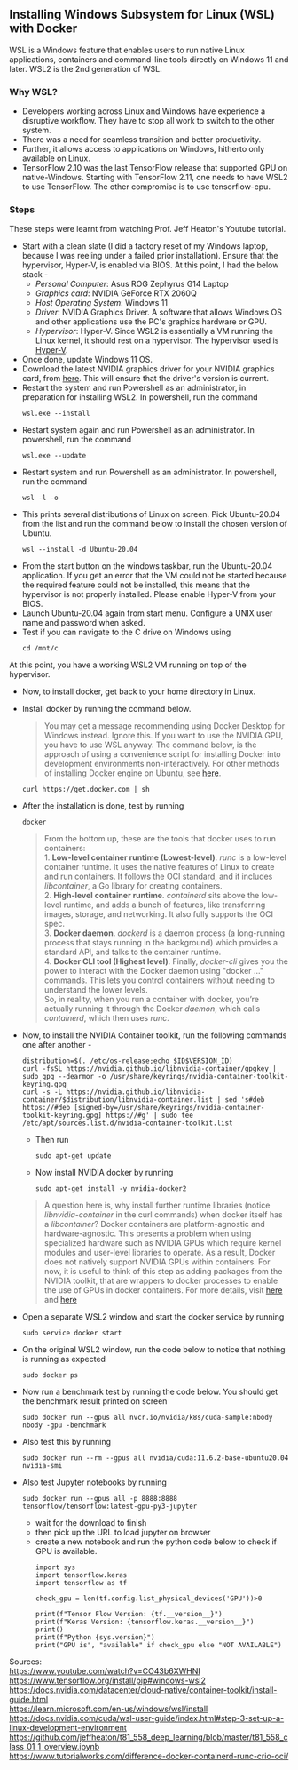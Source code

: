 ## Installing Windows Subsystem for Linux (WSL) with Docker  
WSL is a Windows feature that enables users to run native Linux applications, containers and command-line tools directly on Windows 11 and later. WSL2 is the 2nd generation of WSL.

### Why WSL?  
- Developers working across Linux and Windows have experience a disruptive workflow. They have to stop all work to switch to the other system.
- There was a need for seamless transition and better productivity.
- Further, it allows access to applications on Windows, hitherto only available on Linux.
- TensorFlow 2.10 was the last TensorFlow release that supported GPU on native-Windows. Starting with TensorFlow 2.11, one needs to have WSL2 to use TensorFlow. The other compromise is to use tensorflow-cpu.

### Steps  
These steps were learnt from watching Prof. Jeff Heaton's Youtube tutorial.  
- Start with a clean slate (I did a factory reset of my Windows laptop, because I was reeling under a failed prior installation). Ensure that the hypervisor, Hyper-V, is enabled via BIOS. At this point, I had the below stack -  
    - *Personal Computer*: Asus ROG Zephyrus G14 Laptop
    - *Graphics card*: NVIDIA GeForce RTX 2060Q
    - *Host Operating System*: Windows 11
    - *Driver*: NVIDIA Graphics Driver. A software that allows Windows OS and other applications use the PC's graphics hardware or GPU.
    - *Hypervisor*: Hyper-V. Since WSL2 is essentially a VM running the Linux kernel, it should rest on a hypervisor. The hypervisor used is [Hyper-V](https://learn.microsoft.com/en-us/virtualization/hyper-v-on-windows/about/).
- Once done, update Windows 11 OS.
- Download the latest NVIDIA graphics driver for your NVIDIA graphics card, from [here](https://www.nvidia.com/download/index.aspx). This will ensure that the driver's version is current.
- Restart the system and run Powershell as an administrator, in preparation for installing WSL2. In powershell, run the command
    ```
    wsl.exe --install
    ```  
- Restart system again and run Powershell as an administrator. In powershell, run the command 
    ```
    wsl.exe --update
    ```  
- Restart system and run Powershell as an administrator. In powershell, run the command 
    ```
    wsl -l -o  
    ``` 
- This prints several distributions of Linux on screen. Pick Ubuntu-20.04 from the list and run the command below to install the chosen version of Ubuntu.
    ```
    wsl --install -d Ubuntu-20.04
    ```  
- From the start button on the windows taskbar, run the Ubuntu-20.04 application. If you get an error that the VM could not be started because the required feature could not be installed, this means that the hypervisor is not properly installed. Please enable Hyper-V from your BIOS.
- Launch Ubuntu-20.04 again from start menu. Configure a UNIX user name and password when asked.
- Test if you can navigate to the C drive on Windows using  
    ```
    cd /mnt/c
    ```  
At this point, you have a working WSL2 VM running on top of the hypervisor.  
- Now, to install docker, get back to your home directory in Linux.
- Install docker by running the command below. 
    > You may get a message recommending using Docker Desktop for Windows instead. Ignore this. If you want to use the NVIDIA GPU, you have to use WSL anyway. The command below, is the approach of using a convenience script for installing Docker into development environments non-interactively. For other methods of installing Docker engine on Ubuntu, see [here](https://docs.docker.com/engine/install/ubuntu/).  
    ```
    curl https://get.docker.com | sh   
    ```  
- After the installation is done, test by running 
    ```
    docker
    ```  
    > From the bottom up, these are the tools that docker uses to run containers:  
        1. **Low-level container runtime (Lowest-level)**. *runc* is a low-level container runtime. It uses the native features of Linux to create and run containers. It follows the OCI standard, and it includes *libcontainer*, a Go library for creating containers.  
        2. **High-level container runtime**. *containerd* sits above the low-level runtime, and adds a bunch of features, like transferring images, storage, and networking. It also fully supports the OCI spec.  
        3. **Docker daemon**. *dockerd* is a daemon process (a long-running process that stays running in the background) which provides a standard API, and talks to the container runtime.  
        4. **Docker CLI tool (Highest level)**. Finally, *docker-cli* gives you the power to interact with the Docker daemon using "docker ..." commands. This lets you control containers without needing to understand the lower levels.  
        So, in reality, when you run a container with docker, you’re actually running it through the Docker *daemon*, which calls *containerd*, which then uses *runc*.  

- Now, to install the NVIDIA Container toolkit, run the following commands one after another - 
    ```
    distribution=$(. /etc/os-release;echo $ID$VERSION_ID)
    curl -fsSL https://nvidia.github.io/libnvidia-container/gpgkey | sudo gpg --dearmor -o /usr/share/keyrings/nvidia-container-toolkit-keyring.gpg
    curl -s -L https://nvidia.github.io/libnvidia-container/$distribution/libnvidia-container.list | sed 's#deb https://#deb [signed-by=/usr/share/keyrings/nvidia-container-toolkit-keyring.gpg] https://#g' | sudo tee /etc/apt/sources.list.d/nvidia-container-toolkit.list
    ```  
    - Then run 
        ```
        sudo apt-get update
        ```  
    - Now install NVIDIA docker by running 
        ```
        sudo apt-get install -y nvidia-docker2
        ```  
    > A question here is, why install further runtime libraries (notice *libnvidia-container* in the curl commands) when docker itself has a *libcontainer*? Docker containers are platform-agnostic and hardware-agnostic. This presents a problem when using specialized hardware such as NVIDIA GPUs which require kernel modules and user-level libraries to operate. As a result, Docker does not natively support NVIDIA GPUs within containers. For now, it is useful to think of this step as adding packages from the NVIDIA toolkit, that are wrappers to docker processes to enable the use of GPUs in docker containers. For more details, visit [here](https://developer.nvidia.com/blog/nvidia-docker-gpu-server-application-deployment-made-easy/) and [here](https://docs.nvidia.com/datacenter/cloud-native/container-toolkit/arch-overview.html#arch-overview)

- Open a separate WSL2 window and start the docker service by running 
    ```
    sudo service docker start
    ```  
- On the original WSL2 window, run the code below to notice that nothing is running as expected
    ```
    sudo docker ps
    ```  
- Now run a benchmark test by running the code below. You should get the benchmark result printed on screen
    ```
    sudo docker run --gpus all nvcr.io/nvidia/k8s/cuda-sample:nbody nbody -gpu -benchmark
    ```  
- Also test this by running
    ```
    sudo docker run --rm --gpus all nvidia/cuda:11.6.2-base-ubuntu20.04 nvidia-smi
    ```  
- Also test Jupyter notebooks by running
    ```
    sudo docker run --gpus all -p 8888:8888 tensorflow/tensorflow:latest-gpu-py3-jupyter
    ```  
    - wait for the download to finish
    - then pick up the URL to load jupyter on browser
    - create a new notebook and run the python code below to check if GPU is available.
        ```
        import sys
        import tensorflow.keras
        import tensorflow as tf

        check_gpu = len(tf.config.list_physical_devices('GPU'))>0

        print(f"Tensor Flow Version: {tf.__version__}")
        print(f"Keras Version: {tensorflow.keras.__version__}")
        print()
        print(f"Python {sys.version}")
        print("GPU is", "available" if check_gpu else "NOT AVAILABLE")
        ```  

Sources:   
https://www.youtube.com/watch?v=CO43b6XWHNI  
https://www.tensorflow.org/install/pip#windows-wsl2  
https://docs.nvidia.com/datacenter/cloud-native/container-toolkit/install-guide.html  
https://learn.microsoft.com/en-us/windows/wsl/install  
https://docs.nvidia.com/cuda/wsl-user-guide/index.html#step-3-set-up-a-linux-development-environment  
https://github.com/jeffheaton/t81_558_deep_learning/blob/master/t81_558_class_01_1_overview.ipynb  
https://www.tutorialworks.com/difference-docker-containerd-runc-crio-oci/  